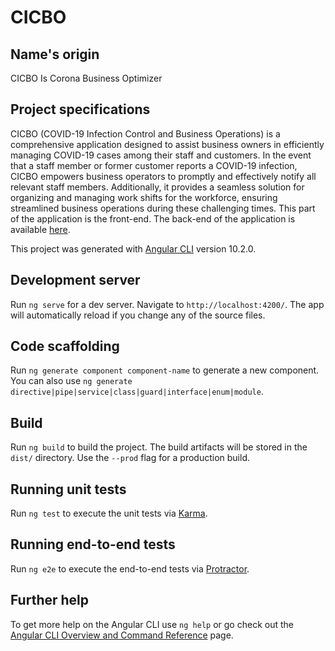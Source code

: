 # CICBO


## Name's origin
CICBO Is Corona Business Optimizer

## Project specifications
CICBO (COVID-19 Infection Control and Business Operations) is a comprehensive application designed to assist business owners in efficiently managing COVID-19 cases among their staff and customers. In the event that a staff member or former customer reports a COVID-19 infection, CICBO empowers business operators to promptly and effectively notify all relevant staff members. Additionally, it provides a seamless solution for organizing and managing work shifts for the workforce, ensuring streamlined business operations during these challenging times.
This part of the application is the front-end. The back-end of the application is available [here](https://github.com/ferdinand-koenig/CICBO-back-end).


This project was generated with [Angular CLI](https://github.com/angular/angular-cli) version 10.2.0.

## Development server

Run `ng serve` for a dev server. Navigate to `http://localhost:4200/`. The app will automatically reload if you change any of the source files.

## Code scaffolding

Run `ng generate component component-name` to generate a new component. You can also use `ng generate directive|pipe|service|class|guard|interface|enum|module`.

## Build

Run `ng build` to build the project. The build artifacts will be stored in the `dist/` directory. Use the `--prod` flag for a production build.

## Running unit tests

Run `ng test` to execute the unit tests via [Karma](https://karma-runner.github.io).

## Running end-to-end tests

Run `ng e2e` to execute the end-to-end tests via [Protractor](http://www.protractortest.org/).

## Further help

To get more help on the Angular CLI use `ng help` or go check out the [Angular CLI Overview and Command Reference](https://angular.io/cli) page.
